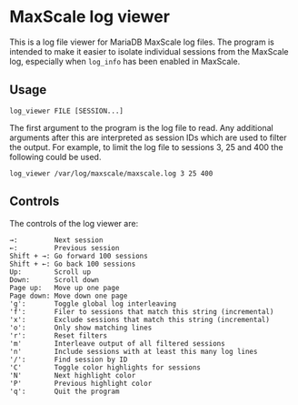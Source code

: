 # MaxScale log viewer

This is a log file viewer for MariaDB MaxScale log files. The program is
intended to make it easier to isolate individual sessions from the MaxScale log,
especially when `log_info` has been enabled in MaxScale.

## Usage

```
log_viewer FILE [SESSION...]
```

The first argument to the program is the log file to read. Any additional
arguments after this are interpreted as session IDs which are used to filter the
output. For example, to limit the log file to sessions 3, 25 and 400 the
following could be used.

```
log_viewer /var/log/maxscale/maxscale.log 3 25 400
```

## Controls

The controls of the log viewer are:

```
→:         Next session
←:         Previous session
Shift + →: Go forward 100 sessions
Shift + ←: Go back 100 sessions
Up:        Scroll up
Down:      Scroll down
Page up:   Move up one page
Page down: Move down one page
'g':       Toggle global log interleaving
'f':       Filer to sessions that match this string (incremental)
'x':       Exclude sessions that match this string (incremental)
'o':       Only show matching lines
'r':       Reset filters
'm'        Interleave output of all filtered sessions
'n'        Include sessions with at least this many log lines
'/':       Find session by ID
'C'        Toggle color highlights for sessions
'N'        Next highlight color
'P'        Previous highlight color
'q':       Quit the program
```
